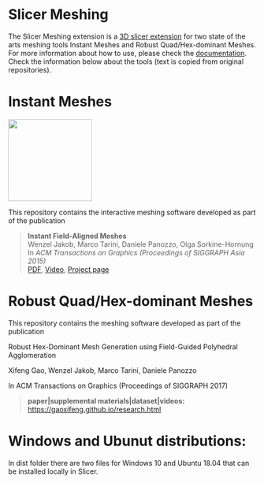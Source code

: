 # Slicer Meshing

The Slicer Meshing extension is a [3D slicer extension](https://www.slicer.org/) for two state of the arts meshing tools 
Instant Meshes and Robust Quad/Hex-dominant Meshes. For more information about how to use, please check the [documentation](https://github.com/MedicalImageAnalysisTutorials/SlicerMeshing/blob/master/docs/index.html). Check the information below about the tools (text is copied from original repositories). 

# Instant Meshes

<img width="170" height="166" src="https://github.com/wjakob/instant-meshes/raw/master/resources/icon.png">

This repository contains the interactive meshing software developed as part of the publication

> **Instant Field-Aligned Meshes**<br/>
> Wenzel Jakob, Marco Tarini, Daniele Panozzo, Olga Sorkine-Hornung<br/>
> In *ACM Transactions on Graphics (Proceedings of SIGGRAPH Asia 2015)*<br/>
> [PDF](http://igl.ethz.ch/projects/instant-meshes/instant-meshes-SA-2015-jakob-et-al.pdf),
> [Video](https://www.youtube.com/watch?v=U6wtw6W4x3I),
> [Project page](http://igl.ethz.ch/projects/instant-meshes/)



# Robust Quad/Hex-dominant Meshes

This repository contains the meshing software developed as part of the publication

Robust Hex-Dominant Mesh Generation using Field-Guided Polyhedral Agglomeration 

Xifeng Gao, Wenzel Jakob, Marco Tarini, Daniele Panozzo

In ACM Transactions on Graphics (Proceedings of SIGGRAPH 2017)

> **paper|supplemental materials|dataset|videos:** https://gaoxifeng.github.io/research.html

# Windows and Ubunut distributions:

In dist folder there are two files for Windows 10 and Ubuntu 18.04 that can be installed locally in Slicer. 
